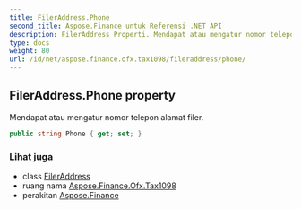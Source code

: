 ```yaml
---
title: FilerAddress.Phone
second_title: Aspose.Finance untuk Referensi .NET API
description: FilerAddress Properti. Mendapat atau mengatur nomor telepon alamat filer.
type: docs
weight: 80
url: /id/net/aspose.finance.ofx.tax1098/fileraddress/phone/
---
```

## FilerAddress.Phone property

Mendapat atau mengatur nomor telepon alamat filer.

```csharp
public string Phone { get; set; }
```

### Lihat juga

* class [FilerAddress](../)
* ruang nama [Aspose.Finance.Ofx.Tax1098](../../fileraddress/)
* perakitan [Aspose.Finance](../../../)


